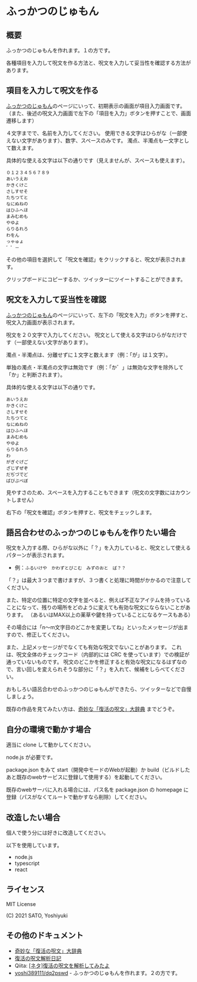 # ふっかつのじゅもん


## 概要

ふっかつのじゅもんを作れます。１の方です。

各種項目を入力して呪文を作る方法と、呪文を入力して妥当性を確認する方法があります。

## 項目を入力して呪文を作る

[ふっかつのじゅもん](https://yoshi389111.github.io/dq1pswd/)のページにいって、初期表示の画面が項目入力画面です。
（また、後述の呪文入力画面で左下の「項目を入力」ボタンを押すことで、画面遷移します）

４文字までで、名前を入力してください。
使用できる文字はひらがな（一部使えない文字があります）、数字、スペースのみです。
濁点、半濁点も一文字として数えます。

具体的な使える文字は以下の通りです（見えませんが、スペースも使えます）。

```
０１２３４５６７８９
あいうえお
かきくけこ
さしすせそ
たちつてと
なにぬねの
はひふへほ
まみむめも
やゆよ
らりるれろ
わをん
っゃゅょ
゛゜－　
```

その他の項目を選択して「呪文を確認」をクリックすると、呪文が表示されます。

クリップボードにコピーするか、ツイッターにツイートすることができます。

## 呪文を入力して妥当性を確認

[ふっかつのじゅもん](https://yoshi389111.github.io/dq1pswd/)のページにいって、左下の「呪文を入力」ボタンを押すと、呪文入力画面が表示されます。

呪文を２０文字で入力してください。
呪文として使える文字はひらがなだけです（一部使えない文字があります）。

濁点・半濁点は、分離せずに１文字と数えます（例：「が」は１文字）。

単独の濁点・半濁点の文字は無効です（例：「か゛」は無効な文字を除外して「か」と判断されます）。

具体的な使える文字は以下の通りです。

```
あいうえお
かきくけこ
さしすせそ
たちつてと
なにぬねの
はひふへほ
まみむめも
やゆよ
らりるれろ
わ
がぎぐげご
ざじずぜぞ
だぢづでど
ばびぶべぼ
```

見やすさのため、スペースを入力することもできます（呪文の文字数にはカウントしません）

右下の「呪文を確認」ボタンを押すと、呪文をチェックします。

## 語呂合わせのふっかつのじゅもんを作りたい場合

呪文を入力する際、ひらがな以外に「？」を入力していると、呪文として使えるパターンが表示されます。

* 例：`ふるいけや　かわずとびこむ　みずのおと　ば？？`

「？」は最大３つまで書けますが、３つ書くと処理に時間がかかるので注意してください。

また、特定の位置に特定の文字を並べると、例えば不正なアイテムを持っていることになって、残りの場所をどのように変えても有効な呪文にならないことがあります。
（あるいはMAX以上の薬草や鍵を持っていることになるケースもある）

その場合には「n～m文字目のどこかを変更してね」といったメッセージが出ますので、修正してください。

また、上記メッセージがでなくても有効な呪文でないことがあります。
これは、呪文全体のチェックコード（内部的には CRC を使っています）での検証が通っていないものです。
呪文のどこかを修正すると有効な呪文になるはずなので、言い回しを変えられそうな部分に「？」を入れて、候補をしらべてください。

おもしろい語呂合わせのふっかつのじゅもんができたら、ツイッターなどで自慢しましょう。

既存の作品を見てみたい方は、[奇妙な「復活の呪文」大辞典](./dq1oddpswd.md) までどうぞ。

## 自分の環境で動かす場合

適当に clone して動かしてください。

node.js が必要です。

package.json をみて start（開発中モードのWebが起動）か build（ビルドしたあと既存のwebサービスに登録して使用する）を起動してください。

既存のwebサーバに入れる場合には、パス名を package.json の homepage に登録（パスがなくてルートで動かすなら削除）してください。

## 改造したい場合

個人で使う分には好きに改造してください。

以下を使用しています。

* node.js
* typescript
* react

## ライセンス

MIT License

(C) 2021 SATO, Yoshiyuki

## その他のドキュメント

* [奇妙な「復活の呪文」大辞典](./dq1oddpswd.md)
* [復活の呪文解析日記](./dq1ana.md)
* Qiita: [[ネタ]復活の呪文を解析してみたよ](https://qiita.com/yoshi389111/items/29ade2f62483e9c095d9)
* [yoshi389111/dq2pswd](https://github.com/yoshi389111/dq2pswd) - ふっかつのじゅもんを作れます。２の方です。

